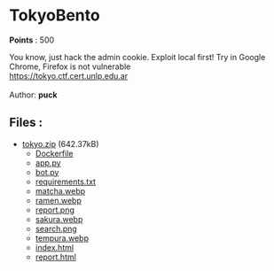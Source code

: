 # TokyoBento
**Points** : 500

You know, just hack the admin cookie. Exploit local first! Try in Google Chrome, Firefox is not vulnerable <br>https://tokyo.ctf.cert.unlp.edu.ar <br><br>Author: <b>puck</b>

## Files : 

 - [tokyo.zip](./tokyo.zip) (642.37kB)
   - [Dockerfile](./tokyo/Dockerfile)
   - [app.py](./tokyo/server/app.py)
   - [bot.py](./tokyo/server/bot.py)
   - [requirements.txt](./tokyo/server/requirements.txt)
   - [matcha.webp](./tokyo/server/static/matcha.webp)
   - [ramen.webp](./tokyo/server/static/ramen.webp)
   - [report.png](./tokyo/server/static/report.png)
   - [sakura.webp](./tokyo/server/static/sakura.webp)
   - [search.png](./tokyo/server/static/search.png)
   - [tempura.webp](./tokyo/server/static/tempura.webp)
   - [index.html](./tokyo/server/templates/index.html)
   - [report.html](./tokyo/server/templates/report.html)
